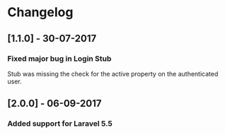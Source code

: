 # Changelog

## [1.1.0] - 30-07-2017

### Fixed major bug in Login Stub
Stub was missing the check for the active property on the authenticated user.

## [2.0.0] - 06-09-2017

### Added support for Laravel 5.5
